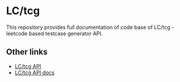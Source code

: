 # LC/tcg
This repository provides full documentation of code base of LC/tcg - leetcode based testcase generator API.

## Other links
- [LC/tcg API](https://github.com/deweshsoc/lc_tcg)
- [LC/tcg API docs](https://lc-tcg-docs.cyclic.app/api-docs/)
